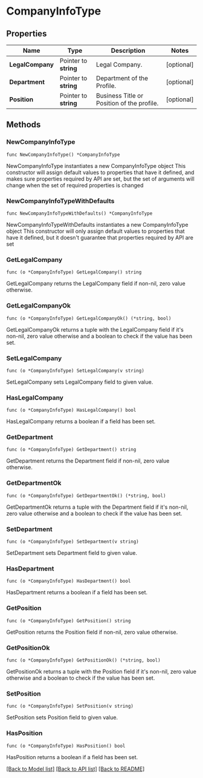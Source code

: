 # CompanyInfoType

## Properties

Name | Type | Description | Notes
------------ | ------------- | ------------- | -------------
**LegalCompany** | Pointer to **string** | Legal Company. | [optional] 
**Department** | Pointer to **string** | Department of the Profile. | [optional] 
**Position** | Pointer to **string** | Business Title or Position of the profile. | [optional] 

## Methods

### NewCompanyInfoType

`func NewCompanyInfoType() *CompanyInfoType`

NewCompanyInfoType instantiates a new CompanyInfoType object
This constructor will assign default values to properties that have it defined,
and makes sure properties required by API are set, but the set of arguments
will change when the set of required properties is changed

### NewCompanyInfoTypeWithDefaults

`func NewCompanyInfoTypeWithDefaults() *CompanyInfoType`

NewCompanyInfoTypeWithDefaults instantiates a new CompanyInfoType object
This constructor will only assign default values to properties that have it defined,
but it doesn't guarantee that properties required by API are set

### GetLegalCompany

`func (o *CompanyInfoType) GetLegalCompany() string`

GetLegalCompany returns the LegalCompany field if non-nil, zero value otherwise.

### GetLegalCompanyOk

`func (o *CompanyInfoType) GetLegalCompanyOk() (*string, bool)`

GetLegalCompanyOk returns a tuple with the LegalCompany field if it's non-nil, zero value otherwise
and a boolean to check if the value has been set.

### SetLegalCompany

`func (o *CompanyInfoType) SetLegalCompany(v string)`

SetLegalCompany sets LegalCompany field to given value.

### HasLegalCompany

`func (o *CompanyInfoType) HasLegalCompany() bool`

HasLegalCompany returns a boolean if a field has been set.

### GetDepartment

`func (o *CompanyInfoType) GetDepartment() string`

GetDepartment returns the Department field if non-nil, zero value otherwise.

### GetDepartmentOk

`func (o *CompanyInfoType) GetDepartmentOk() (*string, bool)`

GetDepartmentOk returns a tuple with the Department field if it's non-nil, zero value otherwise
and a boolean to check if the value has been set.

### SetDepartment

`func (o *CompanyInfoType) SetDepartment(v string)`

SetDepartment sets Department field to given value.

### HasDepartment

`func (o *CompanyInfoType) HasDepartment() bool`

HasDepartment returns a boolean if a field has been set.

### GetPosition

`func (o *CompanyInfoType) GetPosition() string`

GetPosition returns the Position field if non-nil, zero value otherwise.

### GetPositionOk

`func (o *CompanyInfoType) GetPositionOk() (*string, bool)`

GetPositionOk returns a tuple with the Position field if it's non-nil, zero value otherwise
and a boolean to check if the value has been set.

### SetPosition

`func (o *CompanyInfoType) SetPosition(v string)`

SetPosition sets Position field to given value.

### HasPosition

`func (o *CompanyInfoType) HasPosition() bool`

HasPosition returns a boolean if a field has been set.


[[Back to Model list]](../README.md#documentation-for-models) [[Back to API list]](../README.md#documentation-for-api-endpoints) [[Back to README]](../README.md)



